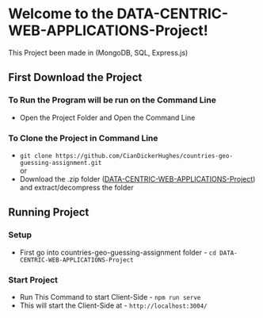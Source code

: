 # Welcome to the DATA-CENTRIC-WEB-APPLICATIONS-Project!
This Project been made in  (MongoDB, SQL, Express.js)
## First Download the Project
### To Run the Program will be run on the Command Line <br>
* Open the Project Folder and Open the Command Line <br>
### To Clone the Project in Command Line
* `git clone https://github.com/CianDickerHughes/countries-geo-guessing-assignment.git`
<br>or
* Download the .zip folder ([DATA-CENTRIC-WEB-APPLICATIONS-Project](https://github.com/CianDickerHughes/DATA-CENTRIC-WEB-APPLICATIONS-Project/archive/refs/heads/main.zip)) and extract/decompress the folder
## Running Project
### Setup
* First go into countries-geo-guessing-assignment folder - `cd DATA-CENTRIC-WEB-APPLICATIONS-Project` <br>
### Start Project
* Run This Command to start Client-Side - `npm run serve` <br>
* This will start the Client-Side at - `http://localhost:3004/`
